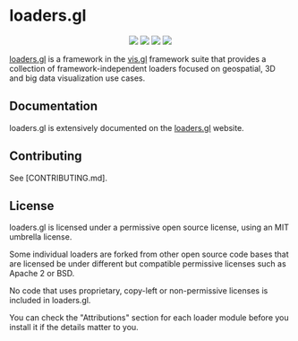# loaders.gl

<p align="center">
  <img src="https://badge.fury.io/js/%40loaders.gl%2Fcore.svg" />
  <img src="https://flat.badgen.net/badge/icon/Typed?icon=typescript&label&labelColor=blue&color=555555)" />
  <img src="https://img.shields.io/badge/License-MIT-green.svg" />
  <img src="https://img.shields.io/npm/dm/@loaders.gl/core.svg" />
  <br />
</p>

[loaders.gl](https://loaders.gl) is a framework in the [vis.gl](https://vis.gl) framework suite that provides a collection of framework-independent loaders focused on geospatial, 3D and big data visualization use cases.

## Documentation

loaders.gl is extensively documented on the [loaders.gl](https://loaders.gl) website.

## Contributing 

See [CONTRIBUTING.md].

## License

loaders.gl is licensed under a permissive open source license, using an MIT umbrella license.

Some individual loaders are forked from other open source code bases that are licensed be under different but compatible permissive licenses such as Apache 2 or BSD.

No code that uses proprietary, copy-left or non-permissive licenses is included in loaders.gl.

You can check the "Attributions" section for each loader module before you install it if the details matter to you.
